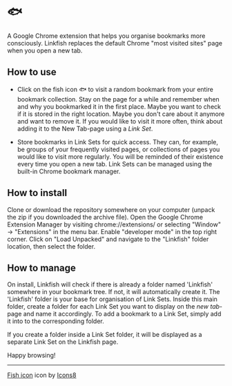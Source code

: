 # 🐟
A Google Chrome extension that helps you organise bookmarks more consciously.
Linkfish replaces the default Chrome "most visited sites" page when you open a new tab.

## How to use

- Click on the fish icon 🐟 to visit a random bookmark from your entire bookmark collection. Stay on the page for a while and remember when and why you bookmarked it in the first place. Maybe you want to check if it is stored in the right location. Maybe you don't care about it anymore and want to remove it. If you would like to visit it more often, think about adding it to the New Tab-page using a *Link Set*.

- Store bookmarks in Link Sets for quick access. They can, for example, be groups of your frequently visited pages, or collections of pages you would like to visit more regularly. You will be reminded of their existence every time you open a new tab. Link Sets can be managed using the built-in Chrome bookmark manager.

## How to install

Clone or download the repository somewhere on your computer (unpack the zip if you downloaded the archive file). Open the Google Chrome Extension Manager by visiting chrome://extensions/ or selecting "Window" -> "Extensions" in the menu bar. Enable "developer mode" in the top right corner. Click on "Load Unpacked" and navigate to the "Linkfish" folder location, then select the folder. 

## How to manage

On install, Linkfish will check if there is already a folder named 'Linkfish' somewhere in your bookmark tree. If not, it will automatically create it. The 'Linkfish' folder is your base for organisation of Link Sets. Inside this main folder, create a folder for each Link Set you want to display on the *new tab*-page and name it accordingly. To add a bookmark to a Link Set, simply add it into to the corresponding folder.

If you create a folder inside a Link Set folder, it will be displayed as a separate Link Set on the Linkfish page.

Happy browsing!

___

<a target="_blank" href="https://icons8.com/icons/set/fish-emoji">Fish icon</a> icon by <a target="_blank" href="https://icons8.com">Icons8</a>
